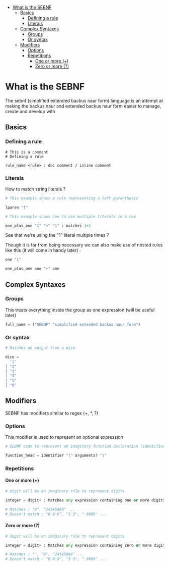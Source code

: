 - [What is the SEBNF](#what-is-the-sebnf)
  - [Basics](#basics)
    - [Defining a rule](#defining-a-rule)
    - [Literals](#literals)
  - [Complex Syntaxes](#complex-syntaxes)
    - [Groups](#groups)
    - [Or syntax](#or-syntax)
  - [Modifiers](#modifiers)
    - [Options](#options)
    - [Repetitions](#repetitions)
      - [One or more (+)](#one-or-more-)
      - [Zero or more (?)](#zero-or-more-)

# What is the SEBNF

The sebnf (simplified extended backus naur form) language is an attempt at making the backus naur and extended backus naur form easier to manage, create and develop with

## Basics

### Defining a rule

```sebnf
# This is a comment
# Defining a rule

rule_name <rule> : doc comment / inline comment
```
### Literals

How to match string literals ?

```py
# This example shows a rule representing a left parenthesis

lparen "("
```

```py
# This example shows how to use multiple literals in a row

one_plus_one "1" "+" "1" : matches 1+1
```

See that we're using the "1" literal multiple times ?

Though it is far from being necessary we can also make use of nested rules like this (it will come in handy later) : 

```py
one "1"

one_plus_one one "+" one
```

## Complex Syntaxes

### Groups

This treats everything inside the group as one expression (will be useful later)

```py
full_name = ("SEBNF" "simplified extended backus naur form")
```

### Or syntax

```py
# Matches an output from a dice

dice = 
  "1"
| "2"
| "3"
| "4"
| "5"
| "6"
```

## Modifiers

SEBNF has modifiers similar to regex (+, *, ?)

### Options

This modifier is used to represent an optional expression

```py
# SEBNF code to represent an imaginary function declaration (identifier and arguments are imaginary)

function_head = identifier "(" arguments? ")"
```

### Repetitions

#### One or more (+)

```py
# digit will be an imaginary rule to represent digits

integer = digit+ : Matches any expression containing one or more digits

# Matches : "0", "24345904" ...
# Doesn't match : "0 0 9", "3 3", " 9089" ...
```

#### Zero or more (?)

```py
# digit will be an imaginary rule to represent digits

integer = digit+ : Matches any expression containing zero or more digits

# Matches : "", "0", "24345904" ...
# Doesn't match : "0 0 9", "3 3", " 9089" ...
```
